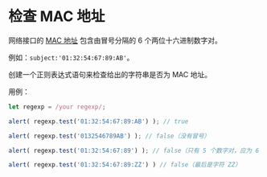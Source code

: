 # 检查 MAC 地址

网络接口的 [MAC 地址](https://en.wikipedia.org/wiki/MAC_address) 包含由冒号分隔的 6 个两位十六进制数字对。

例如：`subject:'01:32:54:67:89:AB'`。

创建一个正则表达式语句来检查给出的字符串是否为 MAC 地址。

用例：

```js
let regexp = /your regexp/;

alert( regexp.test('01:32:54:67:89:AB') ); // true

alert( regexp.test('0132546789AB') ); // false（没有冒号）

alert( regexp.test('01:32:54:67:89') ); // false（只有 5 个数字对，应为 6 个）

alert( regexp.test('01:32:54:67:89:ZZ') ) // false（最后是字符 ZZ）
```
